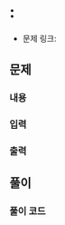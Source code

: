 #  : 
- 문제 링크: [](https://www.acmicpc.net/problem/)

## 문제
### 내용

### 입력

### 출력

## 풀이
### 풀이 코드
```cpp

```